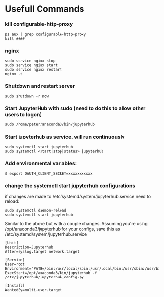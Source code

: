 # Usefull Commands

### kill configurable-http-proxy

```
ps aux | grep configurable-http-proxy
kill ####                
```

### nginx

```
sudo service nginx stop
sudo service nginx start
sudo service nginx restart
nginx -t
```

### Shutdown and restart server

```
sudo shutdown -r now
```

### Start JupyterHub with sudo (need to do this to allow other users to logon)

```
sudo /home/peter/anaconda3/bin/jupyterhub
```

### Start jupyterhub as service, will run continuously

```
sudo systemctl start jupyterhub
sudo systemctl <start|stop|status> jupyterhub
```

### Add environmental variables:

```
$ export OAUTH_CLIENT_SECRET=xxxxxxxxxxx
```

### change the systemctl start jupyterhub configurations

if changes are made to /etc/systemd/system/jupyterhub.service need to reload:

```
sudo systemctl daemon-reload
sudo systemctl start jupyterhub
```

Similar to the above but with a couple changes. Assuming you're using /opt/anaconda3/jupyterhub for your configs, save this as /etc/systemd/system/jupyterhub.service

```
[Unit]
Description=Jupyterhub
After=syslog.target network.target

[Service]
User=root
Environment="PATH=/bin:/usr/local/sbin:/usr/local/bin:/usr/sbin:/usr/bin:/opt/anaconda3/bin"
ExecStart=/opt/anaconda3/bin/jupyterhub -f /etc/jupyterhub/jupyterhub_config.py

[Install]
WantedBy=multi-user.target
```
